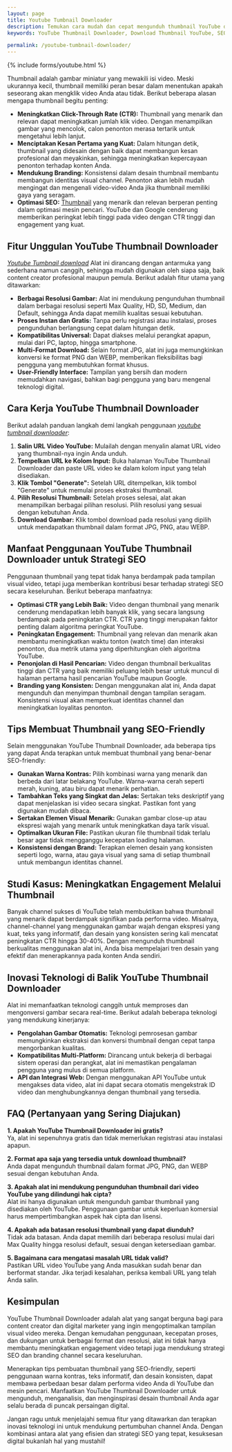 ```yaml
---
layout: page
title: Youtube Tumbnail Downloader
description: Temukan cara mudah dan cepat mengunduh thumbnail YouTube dalam berbagai resolusi dengan YouTube Thumbnail Downloader. Alat gratis yang mendukung content creator dan digital marketer untuk meningkatkan engagement dan optimasi SEO video YouTube Anda.
keywords: YouTube Thumbnail Downloader, Download Thumbnail YouTube, SEO YouTube, Thumbnail Berkualitas, Digital Marketing, Content Creator, Unduh Thumbnail"

permalink: /youtube-tumbnail-downloader/
---
```

{% include forms/youtube.html %}

Thumbnail adalah gambar miniatur yang mewakili isi video. Meski ukurannya kecil, thumbnail memiliki peran besar dalam menentukan apakah seseorang akan mengklik video Anda atau tidak. Berikut beberapa alasan mengapa thumbnail begitu penting:

- **Meningkatkan Click-Through Rate (CTR):** Thumbnail yang menarik dan relevan dapat meningkatkan jumlah klik video. Dengan menampilkan gambar yang mencolok, calon penonton merasa tertarik untuk mengetahui lebih lanjut.
- **Menciptakan Kesan Pertama yang Kuat:** Dalam hitungan detik, thumbnail yang didesain dengan baik dapat membangun kesan profesional dan meyakinkan, sehingga meningkatkan kepercayaan penonton terhadap konten Anda.
- **Mendukung Branding:** Konsistensi dalam desain thumbnail membantu membangun identitas visual channel. Penonton akan lebih mudah mengingat dan mengenali video-video Anda jika thumbnail memiliki gaya yang seragam.
- **Optimasi SEO:** [Thumbnail](https://kinin.web.id) yang menarik dan relevan berperan penting dalam optimasi mesin pencari. YouTube dan Google cenderung memberikan peringkat lebih tinggi pada video dengan CTR tinggi dan engagement yang kuat.

## Fitur Unggulan YouTube Thumbnail Downloader

*[Youtube Tumbnail download](https://kinin.web.id)* Alat ini dirancang dengan antarmuka yang sederhana namun canggih, sehingga mudah digunakan oleh siapa saja, baik content creator profesional maupun pemula. Berikut adalah fitur utama yang ditawarkan:

- **Berbagai Resolusi Gambar:** Alat ini mendukung pengunduhan thumbnail dalam berbagai resolusi seperti Max Quality, HD, SD, Medium, dan Default, sehingga Anda dapat memilih kualitas sesuai kebutuhan.
- **Proses Instan dan Gratis:** Tanpa perlu registrasi atau instalasi, proses pengunduhan berlangsung cepat dalam hitungan detik.
- **Kompatibilitas Universal:** Dapat diakses melalui perangkat apapun, mulai dari PC, laptop, hingga smartphone.
- **Multi-Format Download:** Selain format JPG, alat ini juga memungkinkan konversi ke format PNG dan WEBP, memberikan fleksibilitas bagi pengguna yang membutuhkan format khusus.
- **User-Friendly Interface:** Tampilan yang bersih dan modern memudahkan navigasi, bahkan bagi pengguna yang baru mengenal teknologi digital.

## Cara Kerja YouTube Thumbnail Downloader

Berikut adalah panduan langkah demi langkah penggunaan *[youtube tumbnail downloader](/youtube-tumbnail-downloader/)*:

1. **Salin URL Video YouTube:** Mulailah dengan menyalin alamat URL video yang thumbnail-nya ingin Anda unduh.
2. **Tempelkan URL ke Kolom Input:** Buka halaman YouTube Thumbnail Downloader dan paste URL video ke dalam kolom input yang telah disediakan.
3. **Klik Tombol "Generate":** Setelah URL ditempelkan, klik tombol "Generate" untuk memulai proses ekstraksi thumbnail.
4. **Pilih Resolusi Thumbnail:** Setelah proses selesai, alat akan menampilkan berbagai pilihan resolusi. Pilih resolusi yang sesuai dengan kebutuhan Anda.
5. **Download Gambar:** Klik tombol download pada resolusi yang dipilih untuk mendapatkan thumbnail dalam format JPG, PNG, atau WEBP.

## Manfaat Penggunaan YouTube Thumbnail Downloader untuk Strategi SEO

Penggunaan thumbnail yang tepat tidak hanya berdampak pada tampilan visual video, tetapi juga memberikan kontribusi besar terhadap strategi SEO secara keseluruhan. Berikut beberapa manfaatnya:

- **Optimasi CTR yang Lebih Baik:** Video dengan thumbnail yang menarik cenderung mendapatkan lebih banyak klik, yang secara langsung berdampak pada peningkatan CTR. CTR yang tinggi merupakan faktor penting dalam algoritma peringkat YouTube.
- **Peningkatan Engagement:** Thumbnail yang relevan dan menarik akan membantu meningkatkan waktu tonton (watch time) dan interaksi penonton, dua metrik utama yang diperhitungkan oleh algoritma YouTube.
- **Penonjolan di Hasil Pencarian:** Video dengan thumbnail berkualitas tinggi dan CTR yang baik memiliki peluang lebih besar untuk muncul di halaman pertama hasil pencarian YouTube maupun Google.
- **Branding yang Konsisten:** Dengan menggunakan alat ini, Anda dapat mengunduh dan menyimpan thumbnail dengan tampilan seragam. Konsistensi visual akan memperkuat identitas channel dan meningkatkan loyalitas penonton.

## Tips Membuat Thumbnail yang SEO-Friendly

Selain menggunakan YouTube Thumbnail Downloader, ada beberapa tips yang dapat Anda terapkan untuk membuat thumbnail yang benar-benar SEO-friendly:

- **Gunakan Warna Kontras:** Pilih kombinasi warna yang menarik dan berbeda dari latar belakang YouTube. Warna-warna cerah seperti merah, kuning, atau biru dapat menarik perhatian.
- **Tambahkan Teks yang Singkat dan Jelas:** Sertakan teks deskriptif yang dapat menjelaskan isi video secara singkat. Pastikan font yang digunakan mudah dibaca.
- **Sertakan Elemen Visual Menarik:** Gunakan gambar close-up atau ekspresi wajah yang menarik untuk meningkatkan daya tarik visual.
- **Optimalkan Ukuran File:** Pastikan ukuran file thumbnail tidak terlalu besar agar tidak mengganggu kecepatan loading halaman.
- **Konsistensi dengan Brand:** Terapkan elemen desain yang konsisten seperti logo, warna, atau gaya visual yang sama di setiap thumbnail untuk membangun identitas channel.

## Studi Kasus: Meningkatkan Engagement Melalui Thumbnail

Banyak channel sukses di YouTube telah membuktikan bahwa thumbnail yang menarik dapat berdampak signifikan pada performa video. Misalnya, channel-channel yang menggunakan gambar wajah dengan ekspresi yang kuat, teks yang informatif, dan desain yang konsisten sering kali mencatat peningkatan CTR hingga 30-40%. Dengan mengunduh thumbnail berkualitas menggunakan alat ini, Anda bisa mempelajari tren desain yang efektif dan menerapkannya pada konten Anda sendiri.

## Inovasi Teknologi di Balik YouTube Thumbnail Downloader

Alat ini memanfaatkan teknologi canggih untuk memproses dan mengonversi gambar secara real-time. Berikut adalah beberapa teknologi yang mendukung kinerjanya:

- **Pengolahan Gambar Otomatis:** Teknologi pemrosesan gambar memungkinkan ekstraksi dan konversi thumbnail dengan cepat tanpa mengorbankan kualitas.
- **Kompatibilitas Multi-Platform:** Dirancang untuk bekerja di berbagai sistem operasi dan perangkat, alat ini memastikan pengalaman pengguna yang mulus di semua platform.
- **API dan Integrasi Web:** Dengan menggunakan API YouTube untuk mengakses data video, alat ini dapat secara otomatis mengekstrak ID video dan menghubungkannya dengan thumbnail yang tersedia.

## FAQ (Pertanyaan yang Sering Diajukan)

**1. Apakah YouTube Thumbnail Downloader ini gratis?**  
Ya, alat ini sepenuhnya gratis dan tidak memerlukan registrasi atau instalasi apapun.

**2. Format apa saja yang tersedia untuk download thumbnail?**  
Anda dapat mengunduh thumbnail dalam format JPG, PNG, dan WEBP sesuai dengan kebutuhan Anda.

**3. Apakah alat ini mendukung pengunduhan thumbnail dari video YouTube yang dilindungi hak cipta?**  
Alat ini hanya digunakan untuk mengunduh gambar thumbnail yang disediakan oleh YouTube. Penggunaan gambar untuk keperluan komersial harus mempertimbangkan aspek hak cipta dan lisensi.

**4. Apakah ada batasan resolusi thumbnail yang dapat diunduh?**  
Tidak ada batasan. Anda dapat memilih dari beberapa resolusi mulai dari Max Quality hingga resolusi default, sesuai dengan ketersediaan gambar.

**5. Bagaimana cara mengatasi masalah URL tidak valid?**  
Pastikan URL video YouTube yang Anda masukkan sudah benar dan berformat standar. Jika terjadi kesalahan, periksa kembali URL yang telah Anda salin.

## Kesimpulan

YouTube Thumbnail Downloader adalah alat yang sangat berguna bagi para content creator dan digital marketer yang ingin mengoptimalkan tampilan visual video mereka. Dengan kemudahan penggunaan, kecepatan proses, dan dukungan untuk berbagai format dan resolusi, alat ini tidak hanya membantu meningkatkan engagement video tetapi juga mendukung strategi SEO dan branding channel secara keseluruhan.

Menerapkan tips pembuatan thumbnail yang SEO-friendly, seperti penggunaan warna kontras, teks informatif, dan desain konsisten, dapat membawa perbedaan besar dalam performa video Anda di YouTube dan mesin pencari. Manfaatkan YouTube Thumbnail Downloader untuk mengunduh, menganalisis, dan menginspirasi desain thumbnail Anda agar selalu berada di puncak persaingan digital.

Jangan ragu untuk menjelajahi semua fitur yang ditawarkan dan terapkan inovasi teknologi ini untuk mendukung pertumbuhan channel Anda. Dengan kombinasi antara alat yang efisien dan strategi SEO yang tepat, kesuksesan digital bukanlah hal yang mustahil!

